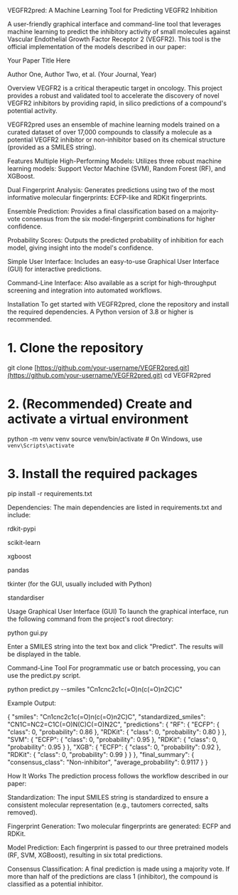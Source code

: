 VEGFR2pred: A Machine Learning Tool for Predicting VEGFR2 Inhibition
 <!--- Replace with your paper's DOI when available --->

A user-friendly graphical interface and command-line tool that leverages machine learning to predict the inhibitory activity of small molecules against Vascular Endothelial Growth Factor Receptor 2 (VEGFR2). This tool is the official implementation of the models described in our paper:

Your Paper Title Here

Author One, Author Two, et al. (Your Journal, Year)

Overview
VEGFR2 is a critical therapeutic target in oncology. This project provides a robust and validated tool to accelerate the discovery of novel VEGFR2 inhibitors by providing rapid, in silico predictions of a compound's potential activity.

VEGFR2pred uses an ensemble of machine learning models trained on a curated dataset of over 17,000 compounds to classify a molecule as a potential VEGFR2 inhibitor or non-inhibitor based on its chemical structure (provided as a SMILES string).

<!--- Action Required: Replace this with a link to a screenshot of your GUI --->

Features
Multiple High-Performing Models: Utilizes three robust machine learning models: Support Vector Machine (SVM), Random Forest (RF), and XGBoost.

Dual Fingerprint Analysis: Generates predictions using two of the most informative molecular fingerprints: ECFP-like and RDKit fingerprints.

Ensemble Prediction: Provides a final classification based on a majority-vote consensus from the six model-fingerprint combinations for higher confidence.

Probability Scores: Outputs the predicted probability of inhibition for each model, giving insight into the model's confidence.

Simple User Interface: Includes an easy-to-use Graphical User Interface (GUI) for interactive predictions.

Command-Line Interface: Also available as a script for high-throughput screening and integration into automated workflows.

Installation
To get started with VEGFR2pred, clone the repository and install the required dependencies. A Python version of 3.8 or higher is recommended.

# 1. Clone the repository
git clone [https://github.com/your-username/VEGFR2pred.git](https://github.com/your-username/VEGFR2pred.git)
cd VEGFR2pred

# 2. (Recommended) Create and activate a virtual environment
python -m venv venv
source venv/bin/activate  # On Windows, use `venv\Scripts\activate`

# 3. Install the required packages
pip install -r requirements.txt

Dependencies:
The main dependencies are listed in requirements.txt and include:

rdkit-pypi

scikit-learn

xgboost

pandas

tkinter (for the GUI, usually included with Python)

standardiser

Usage
Graphical User Interface (GUI)
To launch the graphical interface, run the following command from the project's root directory:

python gui.py

Enter a SMILES string into the text box and click "Predict". The results will be displayed in the table.

Command-Line Tool
For programmatic use or batch processing, you can use the predict.py script.

python predict.py --smiles "Cn1cnc2c1c(=O)n(c(=O)n2C)C"

Example Output:

{
  "smiles": "Cn1cnc2c1c(=O)n(c(=O)n2C)C",
  "standardized_smiles": "CN1C=NC2=C1C(=O)N(C)C(=O)N2C",
  "predictions": {
    "RF": {
      "ECFP": { "class": 0, "probability": 0.86 },
      "RDKit": { "class": 0, "probability": 0.80 }
    },
    "SVM": {
      "ECFP": { "class": 0, "probability": 0.95 },
      "RDKit": { "class": 0, "probability": 0.95 }
    },
    "XGB": {
      "ECFP": { "class": 0, "probability": 0.92 },
      "RDKit": { "class": 0, "probability": 0.99 }
    }
  },
  "final_summary": {
    "consensus_class": "Non-inhibitor",
    "average_probability": 0.9117
  }
}

How It Works
The prediction process follows the workflow described in our paper:

Standardization: The input SMILES string is standardized to ensure a consistent molecular representation (e.g., tautomers corrected, salts removed).

Fingerprint Generation: Two molecular fingerprints are generated: ECFP and RDKit.

Model Prediction: Each fingerprint is passed to our three pretrained models (RF, SVM, XGBoost), resulting in six total predictions.

Consensus Classification: A final prediction is made using a majority vote. If more than half of the predictions are class 1 (inhibitor), the compound is classified as a potential inhibitor.


